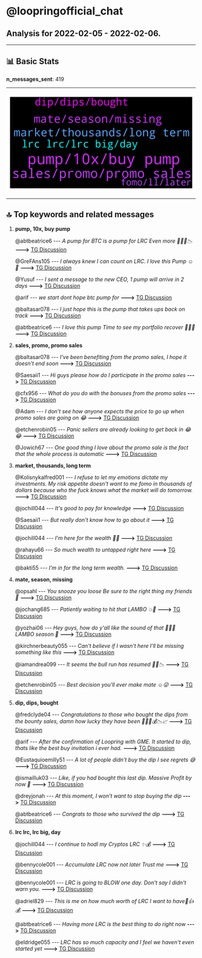 # **@loopringofficial_chat**
 ## Analysis for **2022-02-05** - **2022-02-06**.

---

## 📊 **Basic Stats**

**n_messages_sent**: 419

---
![wordcloud](loopringofficial_chat_1Days_wordcloud.png)

---


## 🔝 **Top keywords and related messages**

1. **pump, 10x, buy pump**

    @abtbeatrice6 --- *A pump for BTC is a pump for LRC Even more 🚀🚀🚀📉* **--->** [TG Discussion](https://t.me/loopringofficial_chat/30228)

    @GreFAns105 --- *I always knew I can count on LRC. I love this Pump ☺️🚀* **--->** [TG Discussion](https://t.me/loopringofficial_chat/30546)

    @Yusuf --- *I sent a message to the new CEO, 1 pump will arrive in 2 days* **--->** [TG Discussion](https://t.me/loopringofficial_chat/30843)

    @arif --- *we start dont  hope btc pump for* **--->** [TG Discussion](https://t.me/loopringofficial_chat/30588)

    @baltasar078 --- *I just hope this is the pump that takes ups back on track* **--->** [TG Discussion](https://t.me/loopringofficial_chat/30291)

    @abtbeatrice6 --- *I love this pump Time to see my portfolio recover 🚀🚀🎯* **--->** [TG Discussion](https://t.me/loopringofficial_chat/30297)

2. **sales, promo, promo sales**

    @baltasar078 --- *I've been benefiting from the promo sales, I hope it doesn't end soon* **--->** [TG Discussion](https://t.me/loopringofficial_chat/30243)

    @Saesaii1 --- *Hi guys please how do I participate in the promo sales* **--->** [TG Discussion](https://t.me/loopringofficial_chat/30691)

    @cfx956 --- *What do you do with the bonuses from the promo sales* **--->** [TG Discussion](https://t.me/loopringofficial_chat/30817)

    @Adam --- *I don’t see how anyone expects the price to go up when promo sales are going on 😂* **--->** [TG Discussion](https://t.me/loopringofficial_chat/30282)

    @etchenrobin05 --- *Panic sellers are already looking to get back in 😂😂* **--->** [TG Discussion](https://t.me/loopringofficial_chat/30428)

    @Jowich67 --- *One good thing I love about the promo sale is the fact that the whole process is automatic* **--->** [TG Discussion](https://t.me/loopringofficial_chat/30261)

3. **market, thousands, long term**

    @Kolisnykalfred001 --- *I refuse to let my emotions dictate my investments. My risk appetite doesn't want to me fomo in thousands of dollars because who the fuck knows what the market will do tomorrow.* **--->** [TG Discussion](https://t.me/loopringofficial_chat/30195)

    @jochill044 --- *It's good to pay for knowledge* **--->** [TG Discussion](https://t.me/loopringofficial_chat/30275)

    @Saesaii1 --- *But really don't know how to go about it* **--->** [TG Discussion](https://t.me/loopringofficial_chat/30255)

    @jochill044 --- *I'm here for the wealth 🤑🤑* **--->** [TG Discussion](https://t.me/loopringofficial_chat/30826)

    @rahayu66 --- *So much wealth to untapped right here* **--->** [TG Discussion](https://t.me/loopringofficial_chat/30277)

    @bakti55 --- *I’m in for the long term wealth.* **--->** [TG Discussion](https://t.me/loopringofficial_chat/30556)

4. **mate, season, missing**

    @opsahl --- *You snooze you loose Be sure to the right thing my friends 🙂* **--->** [TG Discussion](https://t.me/loopringofficial_chat/30232)

    @jochang685 --- *Patiently waiting to hit that LAMBO 💥🚀* **--->** [TG Discussion](https://t.me/loopringofficial_chat/30223)

    @yozhai06 --- *Hey guys, how do y'all like the sound of that 🚀🚀🚀  LAMBO season 🚀* **--->** [TG Discussion](https://t.me/loopringofficial_chat/30294)

    @kirchnerbeauty055 --- *Can't believe if I wasn't here I'll be missing something like this* **--->** [TG Discussion](https://t.me/loopringofficial_chat/30325)

    @iamandrea099 --- *It seems the bull run has resumed 🚀🚀📉* **--->** [TG Discussion](https://t.me/loopringofficial_chat/30293)

    @etchenrobin05 --- *Best decision you'll ever make mate ☺️😜* **--->** [TG Discussion](https://t.me/loopringofficial_chat/30411)

5. **dip, dips, bought**

    @fredclyde04 --- *Congratulations to those who bought the dips from the bounty sales, damn how lucky they have been 🚀🚀🚀💰📉📈* **--->** [TG Discussion](https://t.me/loopringofficial_chat/30298)

    @arif --- *After the confirmation of Loopring with GME. It started to dip, thats like the best buy invitation i ever had.* **--->** [TG Discussion](https://t.me/loopringofficial_chat/30541)

    @Eustaquioemilly51 --- *A lot of people didn't buy the dip I see regrets 😅* **--->** [TG Discussion](https://t.me/loopringofficial_chat/30572)

    @ismailluk03 --- *Like, if you had bought this last dip. Massive Profit by now 🙂* **--->** [TG Discussion](https://t.me/loopringofficial_chat/30311)

    @dreyjonah --- *At this moment, I won't want to stop buying the dip* **--->** [TG Discussion](https://t.me/loopringofficial_chat/30219)

    @abtbeatrice6 --- *Congrats to those who survived the dip* **--->** [TG Discussion](https://t.me/loopringofficial_chat/30578)

6. **lrc lrc, lrc big, day**

    @jochill044 --- *I continue to hodl my Cryptos LRC ✨💰* **--->** [TG Discussion](https://t.me/loopringofficial_chat/30379)

    @bennycole001 --- *Accumulate LRC now not later  Trust me* **--->** [TG Discussion](https://t.me/loopringofficial_chat/30462)

    @bennycole001 --- *LRC is going to BLOW one day. Don't say I didn't warn you.* **--->** [TG Discussion](https://t.me/loopringofficial_chat/30452)

    @adriel829 --- *This is me on how much worth of LRC I want to have🚀👍💰* **--->** [TG Discussion](https://t.me/loopringofficial_chat/30273)

    @abtbeatrice6 --- *Having more LRC is the best thing to do right now* **--->** [TG Discussion](https://t.me/loopringofficial_chat/30304)

    @eldridge055 --- *LRC has so much capacity and I feel we haven't even started yet* **--->** [TG Discussion](https://t.me/loopringofficial_chat/30340)

